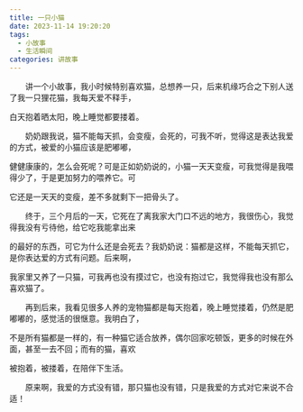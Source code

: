```yaml
---
title: 一只小猫
date: 2023-11-14 19:20:20
tags:
  - 小故事
  - 生活瞬间
categories: 讲故事
---
```

&ensp;&ensp;&ensp;&ensp;讲一个小故事，我小时候特别喜欢猫，总想养一只，后来机缘巧合之下别人送了我一只狸花猫，我每天爱不释手，

白天抱着晒太阳，晚上睡觉都要搂着。

<!-- more -->

&ensp;&ensp;&ensp;&ensp;奶奶跟我说，猫不能每天抓，会变瘦，会死的，可我不听，觉得这是表达我爱的方式，被爱的小猫应该是肥嘟嘟，

健健康康的，怎么会死呢？可是正如奶奶说的，小猫一天天变瘦，可我觉得是我喂得少了，于是更加努力的喂养它。可

它还是一天天的变瘦，差不多就剩下一把骨头了。

&ensp;&ensp;&ensp;&ensp;终于，三个月后的一天，它死在了离我家大门口不远的地方，我很伤心，我觉得我没有亏待他，给它吃我能拿出来

的最好的东西，可它为什么还是会死去？我奶奶说：猫都是这样，不能每天抓它，是你表达爱的方式有问题。后来啊，

我家里又养了一只猫，可我再也没有摸过它，也没有抱过它，我觉得我也没有那么喜欢猫了。

&ensp;&ensp;&ensp;&ensp;再到后来，我看见很多人养的宠物猫都是每天抱着，晚上睡觉搂着，仍然是肥嘟嘟的，感觉活的很惬意。我明白了，

不是所有猫都是一样的，有一种猫它适合放养，偶尔回家吃顿饭，更多的时候在外面，甚至一去不回；而有的猫，喜欢

被抱着，被搂着，在陪伴下生活。

&ensp;&ensp;&ensp;&ensp;原来啊，我爱的方式没有错，那只猫也没有错，只是我爱的方式对它来说不合适！
